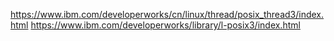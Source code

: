 https://www.ibm.com/developerworks/cn/linux/thread/posix_thread3/index.html
https://www.ibm.com/developerworks/library/l-posix3/index.html
